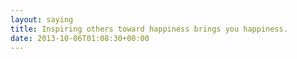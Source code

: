 ```yaml
---
layout: saying
title: Inspiring others toward happiness brings you happiness.
date: 2013-10-06T01:08:30+00:00
---
```

